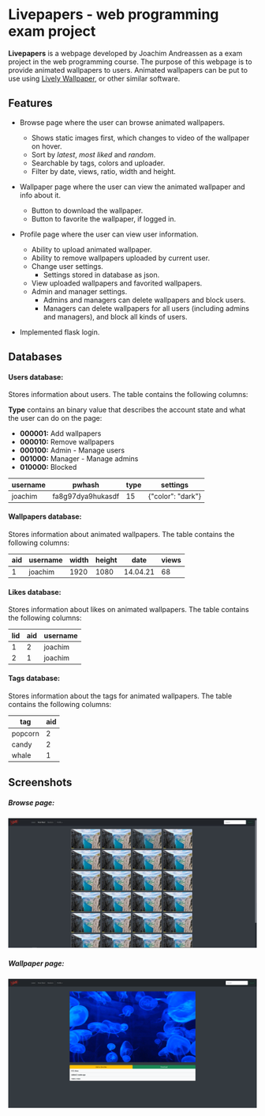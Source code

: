 # Livepapers - web programming exam project
**Livepapers** is a webpage developed by Joachim Andreassen as a exam project in the web programming course. The purpose of this webpage is to provide animated wallpapers to users. Animated wallpapers can be put to use using <a href="https://rocksdanister.github.io/lively/#three">Lively Wallpaper</a>, or other similar software.



## Features

* Browse page where the user can browse animated wallpapers.
  * Shows static images first, which changes to video of the wallpaper on hover.
  * Sort by *latest*, *most liked* and *random*.
  * Searchable by tags, colors and uploader.
  * Filter by date, views, ratio, width and height.
  
* Wallpaper page where the user can view the animated wallpaper and info about it.
  * Button to download the wallpaper.
  * Button to favorite the wallpaper, if logged in.
  
* Profile page where the user can view user information.
  * Ability to upload animated wallpaper.
  * Ability to remove wallpapers uploaded by current user.
  * Change user settings.
    * Settings stored in database as json.
  * View uploaded wallpapers and favorited wallpapers.
  * Admin and manager settings.
    * Admins and managers can delete wallpapers and block users.
    * Managers can delete wallpapers for all users (including admins and managers), and block all kinds of users.
  
* Implemented flask login.

  <div style="page-break-after: always; break-after: page;"></div>

## Databases

#### Users database:

Stores information about users. The table contains the following columns:

**Type** contains an binary value that describes the account state and what the user can do on the page:

* **000001:** Add wallpapers
* **000010:** Remove wallpapers
* **000100:** Admin - Manage users
* **001000:** Manager - Manage admins
* **010000:** Blocked

<table>
    <thead>
        <tr><th>username</th><th>pwhash</th><th>type</th><th>settings</th></tr>
    </thead>
	<tbody>
        <tr><td>joachim</td><td>fa8g97dya9hukasdf</td><td>15</td><td>{"color": "dark"}</td></tr>
    </tbody>
</table>


#### Wallpapers database:

Stores information about animated wallpapers. The table contains the following columns:

<table>
    <thead>
        <tr><th>aid</th><th>username</th><th>width</th><th>height</th><th>date</th><th>views</th></tr>
    </thead>
	<tbody>
        <tr><td>1</td><td>joachim</td><td>1920</td><td>1080</td><td>14.04.21</td><td>68</td></tr>
    </tbody>
</table>


#### Likes database:

Stores information about likes on animated wallpapers. The table contains the following columns:

<table>
    <thead>
        <tr><th>lid</th><th>aid</th><th>username</th></tr>
    </thead>
	<tbody>
        <tr><td>1</td><td>2</td><td>joachim</td></tr>
        <tr><td>2</td><td>1</td><td>joachim</td></tr>
    </tbody>
</table>


#### Tags database:

Stores information about the tags for animated wallpapers. The table contains the following columns:

<table>
    <thead>
        <tr><th>tag</th><th>aid</th></tr>
    </thead>
	<tbody>
        <tr><td>popcorn</td><td>2</td></tr>
        <tr><td>candy</td><td>2</td></tr>
        <tr><td>whale</td><td>1</td></tr>
    </tbody>
</table>
<div style="page-break-after: always; break-after: page;"></div>

## Screenshots

##### Browse page:

![screenshot_browse](\assets\screenshot_browse.JPG)



##### Wallpaper page:

![screenshot_wallpaper](\assets\screenshot_wallpaper.png)

